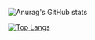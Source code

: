 ![Anurag's GitHub stats](https://github-readme-stats.vercel.app/api?username=cherlepops&count_private=true&show_icons=true)

[![Top Langs](https://github-readme-stats.vercel.app/api/top-langs/?username=cherlepops&layout=compact)](https://github.com/anuraghazra/github-readme-stats)
